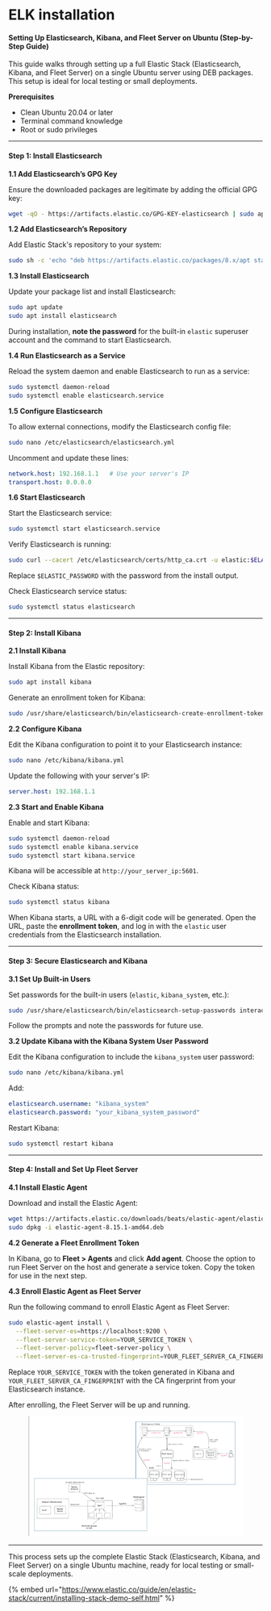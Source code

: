 # ELK installation

#### Setting Up Elasticsearch, Kibana, and Fleet Server on Ubuntu (Step-by-Step Guide)

This guide walks through setting up a full Elastic Stack (Elasticsearch, Kibana, and Fleet Server) on a single Ubuntu server using DEB packages. This setup is ideal for local testing or small deployments.

**Prerequisites**

* Clean Ubuntu 20.04 or later
* Terminal command knowledge
* Root or sudo privileges

***

#### **Step 1: Install Elasticsearch**

**1.1 Add Elasticsearch’s GPG Key**

Ensure the downloaded packages are legitimate by adding the official GPG key:

```bash
wget -qO - https://artifacts.elastic.co/GPG-KEY-elasticsearch | sudo apt-key add -
```

**1.2 Add Elasticsearch’s Repository**

Add Elastic Stack's repository to your system:

```bash
sudo sh -c 'echo "deb https://artifacts.elastic.co/packages/8.x/apt stable main" > /etc/apt/sources.list.d/elastic-8.x.list'
```

**1.3 Install Elasticsearch**

Update your package list and install Elasticsearch:

```bash
sudo apt update
sudo apt install elasticsearch
```

During installation, **note the password** for the built-in `elastic` superuser account and the command to start Elasticsearch.

**1.4 Run Elasticsearch as a Service**

Reload the system daemon and enable Elasticsearch to run as a service:

```bash
sudo systemctl daemon-reload
sudo systemctl enable elasticsearch.service
```

**1.5 Configure Elasticsearch**

To allow external connections, modify the Elasticsearch config file:

```bash
sudo nano /etc/elasticsearch/elasticsearch.yml
```

Uncomment and update these lines:

```yaml
network.host: 192.168.1.1   # Use your server's IP
transport.host: 0.0.0.0
```

**1.6 Start Elasticsearch**

Start the Elasticsearch service:

```bash
sudo systemctl start elasticsearch.service
```

Verify Elasticsearch is running:

```bash
sudo curl --cacert /etc/elasticsearch/certs/http_ca.crt -u elastic:$ELASTIC_PASSWORD https://localhost:9200
```

Replace `$ELASTIC_PASSWORD` with the password from the install output.

Check Elasticsearch service status:

```bash
sudo systemctl status elasticsearch
```

***

#### **Step 2: Install Kibana**

**2.1 Install Kibana**

Install Kibana from the Elastic repository:

```bash
sudo apt install kibana
```

Generate an enrollment token for Kibana:

```bash
sudo /usr/share/elasticsearch/bin/elasticsearch-create-enrollment-token -s kibana
```

**2.2 Configure Kibana**

Edit the Kibana configuration to point it to your Elasticsearch instance:

```bash
sudo nano /etc/kibana/kibana.yml
```

Update the following with your server's IP:

```yaml
server.host: 192.168.1.1
```

**2.3 Start and Enable Kibana**

Enable and start Kibana:

```bash
sudo systemctl daemon-reload
sudo systemctl enable kibana.service
sudo systemctl start kibana.service
```

Kibana will be accessible at `http://your_server_ip:5601`.

Check Kibana status:

```bash
sudo systemctl status kibana
```

When Kibana starts, a URL with a 6-digit code will be generated. Open the URL, paste the **enrollment token**, and log in with the `elastic` user credentials from the Elasticsearch installation.

***

#### **Step 3: Secure Elasticsearch and Kibana**

**3.1 Set Up Built-in Users**

Set passwords for the built-in users (`elastic`, `kibana_system`, etc.):

```bash
sudo /usr/share/elasticsearch/bin/elasticsearch-setup-passwords interactive
```

Follow the prompts and note the passwords for future use.

**3.2 Update Kibana with the Kibana System User Password**

Edit the Kibana configuration to include the `kibana_system` user password:

```bash
sudo nano /etc/kibana/kibana.yml
```

Add:

```yaml
elasticsearch.username: "kibana_system"
elasticsearch.password: "your_kibana_system_password"
```

Restart Kibana:

```bash
sudo systemctl restart kibana
```

***

#### **Step 4: Install and Set Up Fleet Server**

**4.1 Install Elastic Agent**

Download and install the Elastic Agent:

```bash
wget https://artifacts.elastic.co/downloads/beats/elastic-agent/elastic-agent-8.15.1-amd64.deb
sudo dpkg -i elastic-agent-8.15.1-amd64.deb
```

**4.2 Generate a Fleet Enrollment Token**

In Kibana, go to **Fleet > Agents** and click **Add agent**. Choose the option to run Fleet Server on the host and generate a service token. Copy the token for use in the next step.

**4.3 Enroll Elastic Agent as Fleet Server**

Run the following command to enroll Elastic Agent as Fleet Server:

```bash
sudo elastic-agent install \
  --fleet-server-es=https://localhost:9200 \
  --fleet-server-service-token=YOUR_SERVICE_TOKEN \
  --fleet-server-policy=fleet-server-policy \
  --fleet-server-es-ca-trusted-fingerprint=YOUR_FLEET_SERVER_CA_FINGERPRINT
```

Replace `YOUR_SERVICE_TOKEN` with the token generated in Kibana and `YOUR_FLEET_SERVER_CA_FINGERPRINT` with the CA fingerprint from your Elasticsearch instance.

After enrolling, the Fleet Server will be up and running.

<figure><img src="../../.gitbook/assets/image (9).png" alt=""><figcaption></figcaption></figure>

***

This process sets up the complete Elastic Stack (Elasticsearch, Kibana, and Fleet Server) on a single Ubuntu machine, ready for local testing or small-scale deployments.

{% embed url="https://www.elastic.co/guide/en/elastic-stack/current/installing-stack-demo-self.html" %}
